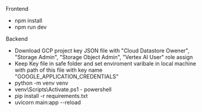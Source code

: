Frontend 
- npm install
- npm run dev 

Backend
- Download GCP project key JSON file with "Cloud Datastore Owener", "Storage Admin", "Storage Object Admin", "Vertex AI User" role assign
- Keep Key file in safe folder and set enviroment varibale in local machine with path of this file with key name "GOOGLE_APPLICATION_CREDENTIALS"
- python -m venv venv
- venv\Scripts\Activate.ps1 - powershell
- pip install -r requirements.txt
- uvicorn main:app --reload
